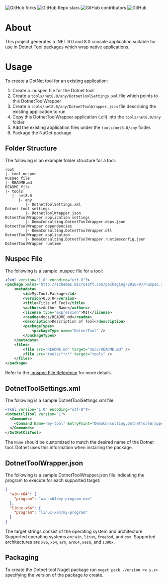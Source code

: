 ![GitHub forks](https://img.shields.io/github/forks/demaconsulting/DotnetToolWrapper?style=plastic)
![GitHub Repo stars](https://img.shields.io/github/stars/demaconsulting/DotnetToolWrapper?style=plastic)
![GitHub contributors](https://img.shields.io/github/contributors/demaconsulting/DotnetToolWrapper?style=plastic)
![GitHub](https://img.shields.io/github/license/demaconsulting/DotnetToolWrapper?style=plastic)

# About

This project generates a .NET 6.0 and 8.0 console application suitable for use in [Dotnet Tool](https://learn.microsoft.com/en-us/dotnet/core/tools/global-tools) packages which wrap native applications.

# Usage

To create a DotNet tool for an existing application:

1. Create a .nuspec file for the Dotnet tool
2. Create a `tools/net8.0/any/DotnetToolSettings.xml` file which points to this DotnetToolWrapper
3. Create a `tools/net8.0/any/DotnetToolWrapper.json` file describing the existing application to run
4. Copy this DotnetToolWrapper application (.dll) into the `tools/net8.0/any` folder
5. Add the existing application files under the `tools/net8.0/any` folder.
6. Package the NuGet package

## Folder Structure

The following is an example folder structure for a tool:

```
root
|- tool.nuspec                                                   Nuspec file
|- README.md                                                     README file
|- tools
   |- net8.0
      |- any
         |- DotnetToolSettings.xml                               Dotnet tool settings
         |- DotnetToolWrapper.json                               DotnetToolWrapper application settings
         |- DemaConsulting.DotnetToolWrapper.deps.json           DotnetToolWrapper dependencies
         |- DemaConsulting.DotnetToolWrapper.dll                 DotnetToolWrapper application
         |- DemaConsulting.DotnetToolWrapper.runtimeconfig.json  DotnetToolWrapper runtime
```

## Nuspec File

The following is a sample .nuspec file for a tool:

```xml
<?xml version="1.0" encoding="utf-8"?>
<package xmlns="http://schemas.microsoft.com/packaging/2010/07/nuspec.xsd">
    <metadata>
        <id>My.Tool.Package</id>
        <version>0.0.0</version>
        <title>Title of Tool</title>
        <authors>Author Name</authors>
        <license type="expression">MIT</license>
        <readme>docs/README.md</readme>
        <description>Description of Tool</description>
        <packageTypes>
            <packageType name="DotnetTool" />
        </packageTypes>
    </metadata>
    <files>
        <file src="README.md" target="docs/README.md" />
        <file src="tools/**/*" target="tools" />
    </files>
</package>
```

Refer to the [.nuspec File Reference](https://learn.microsoft.com/en-us/nuget/reference/nuspec) for more details.

## DotnetToolSettings.xml

The following is a sample DotnetToolSettings.xml file:

```xml
<?xml version="1.0" encoding="utf-8"?>
<DotNetCliTool Version="1">
  <Commands>
    <Command Name="my-tool" EntryPoint="DemaConsulting.DotnetToolWrapper.dll" Runner="dotnet" />
  </Commands>
</DotNetCliTool>
```

The `Name` should be customized to match the desired name of the Dotnet tool. Dotnet uses this information when installing the package.

## DotnetToolWrapper.json

The following is a sample DotnetToolWrapper.json file indicating the program to execute for each supported target:

```json
{
  "win-x64": {
    "program": "win-x64/my-program.exe"
  },
  "linux-x64": {
    "program": "linux-x64/my-program"
  }
}
```

The target strings consist of the operating system and architecture. Supported operating systems are `win`, `linux`, `freebsd`, and `osx`. Supported architectures are `x86`, `x64`, `arm`, `arm64`, `wasm`, and `s390x`.

## Packaging

To create the Dotnet tool Nuget package run `nuget pack -Version <x.y.z>` specifying the version of the package to create.
